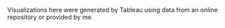 Visualizations here were generated by Tableau using data from an online repository or provided by me.

